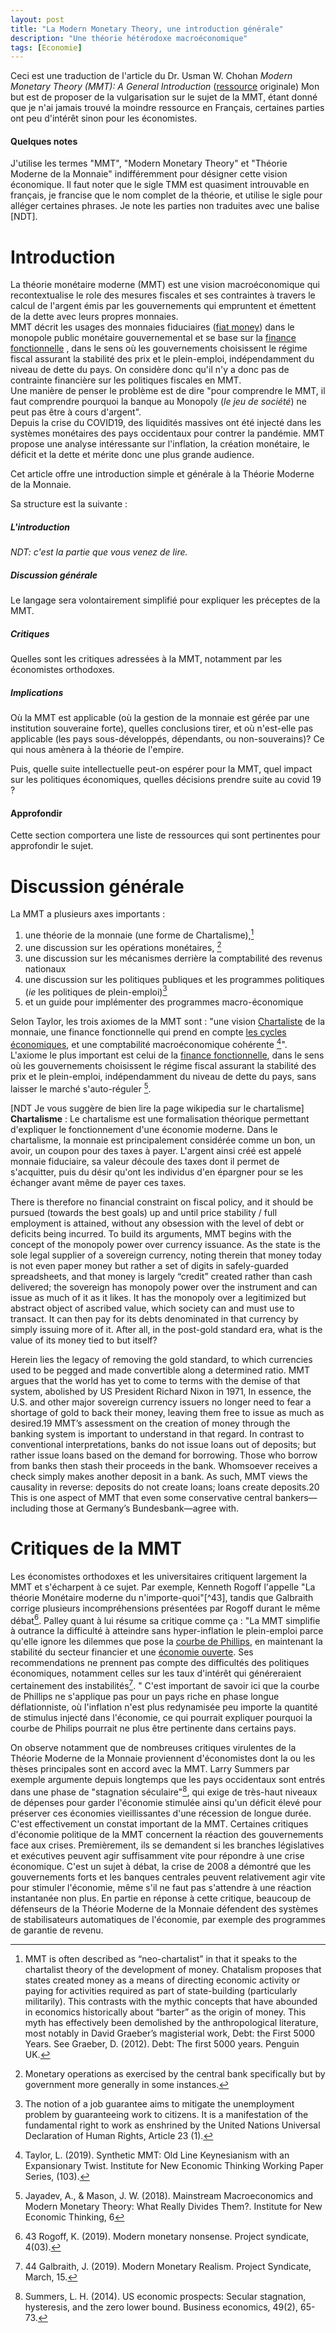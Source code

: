 ```yaml
---
layout: post
title: "La Modern Monetary Theory, une introduction générale"
description: "Une théorie hétérodoxe macroéconomique"
tags: [Economie]
---
```


Ceci est une traduction de l'article du Dr. Usman W. Chohan *Modern Monetary Theory (MMT): A General Introduction* ([ressource](/sources/Modern%20Monetary%20Theory%20-%20A%20general%20Introduction.pdf) originale)
Mon but est de proposer de la vulgarisation sur le sujet de la MMT, étant donné que je n'ai jamais
trouvé la moindre ressource en Français, certaines parties ont peu d'intérêt sinon pour les économistes.

#### Quelques notes
J'utilise les termes "MMT", "Modern Monetary Theory" et "Théorie Moderne de la Monnaie" indifféremment pour désigner cette vision économique. Il faut
noter que le sigle TMM est quasiment introuvable en français, je francise que le nom complet de la théorie, et utilise 
le sigle pour alléger certaines phrases. 
Je note les parties non traduites avec une balise [NDT].


# Introduction

La théorie monétaire moderne (MMT) est une vision macroéconomique qui recontextualise le role des mesures
fiscales et ses contraintes à travers le calcul de l'argent émis par les gouvernements qui empruntent et émettent
de la dette avec leurs propres monnaies.       
MMT décrit les usages des monnaies fiduciaires ([fiat money](https://fr.wikipedia.org/wiki/Monnaie_fiduciaire))
dans le monopole public monétaire gouvernemental et se base sur la [finance fonctionnelle](https://fr.wikipedia.org/wiki/Finance_fonctionnelle)
, dans le sens où les gouvernements choisissent le régime fiscal assurant la stabilité des prix et le
plein-emploi, indépendamment du niveau de dette du pays. On considère donc qu'il n'y a donc pas de contrainte
financière sur les politiques fiscales en MMT.    
Une manière de penser le problème est de dire "pour comprendre le MMT, il faut comprendre pourquoi la banque
au Monopoly (*le jeu de société*) ne peut pas être à cours d'argent".      
Depuis la crise du COVID19, des liquidités massives ont été injecté dans les systèmes monétaires des pays occidentaux
pour contrer la pandémie. MMT propose une analyse intéressante sur l'inflation, la création monétaire,
le déficit et la dette et mérite donc une plus grande audience.

Cet article offre une introduction simple et générale à la Théorie Moderne de la Monnaie.       

Sa structure est la suivante :

##### L'introduction

_NDT: c'est la partie que vous venez de lire._

##### Discussion générale  
Le langage sera volontairement simplifié pour expliquer les préceptes de la MMT.

##### Critiques
Quelles sont les critiques adressées à la MMT, notamment par les économistes orthodoxes.

##### Implications
Où la MMT est applicable (où la gestion de la monnaie est gérée par une institution souveraine forte), quelles
conclusions tirer, et où n'est-elle pas applicable (les pays sous-développés, dépendants, ou non-souverains)?
Ce qui nous amènera à la théorie de l'empire.

Puis, quelle suite intellectuelle peut-on espérer pour la MMT, quel impact sur les politiques économiques, 
quelles décisions prendre suite au covid 19 ?


#### Approfondir 
Cette section comportera une liste de ressources qui sont pertinentes pour approfondir le sujet.

# Discussion générale

La MMT a plusieurs axes importants : 
1. une théorie de la monnaie (une forme de Chartalisme),[^1]
2. une discussion sur les opérations monétaires, [^2] 
3. une discussion sur les mécanismes derrière la comptabilité des revenus nationaux
4. une discussion sur les politiques publiques et les programmes politiques (_ie_ les politiques de plein-emploi)[^3]
5. et un guide pour implémenter des programmes macro-économique 

Selon Taylor, les trois axiomes de la MMT sont : "une vision [Chartaliste](https://fr.wikipedia.org/wiki/Chartalisme) de la monnaie, une finance fonctionnelle qui prend en
compte [les cycles économiques](https://fr.wikipedia.org/wiki/Cycle_%C3%A9conomique), et une comptabilité macroéconomique
cohérente [^4]". L'axiome le plus important est celui de la [finance fonctionnelle](https://fr.wikipedia.org/wiki/Finance_fonctionnelle), dans le sens où les
gouvernements choisissent le régime fiscal assurant la stabilité des prix et le plein-emploi, indépendamment 
du niveau de dette du pays, sans laisser le marché s'auto-réguler [^5].

[NDT Je vous suggère de bien lire la page wikipedia sur le chartalisme]            
**Chartalisme** : Le chartalisme est une formalisation théorique permettant d'expliquer le fonctionnement d'une économie
moderne. Dans le chartalisme, la monnaie est principalement considérée comme un bon, un avoir, un coupon pour des taxes à payer.
L'argent ainsi créé est appelé monnaie fiduciaire, sa valeur découle des taxes dont il permet de s'acquitter, puis
du désir qu'ont les individus d'en épargner pour se les échanger avant même de payer ces taxes.


There is therefore no financial constraint on fiscal policy, and it should be pursued (towards the best goals) up
and until price stability / full employment is attained, without any obsession with the level of debt or deficits being incurred.
To build its arguments, MMT begins with the concept of the monopoly power over currency issuance. As the state is the 
sole legal supplier of a sovereign currency, noting therein that money today is not even paper money but rather a set
of digits in safely-guarded spreadsheets, and that money is largely “credit” created rather than cash delivered; the
sovereign has monopoly power over the instrument and can issue as much of it as it likes. It has the monopoly over a
legitimized but abstract object of ascribed value, which society can and must use to transact. It can then pay for 
its debts denominated in that currency by simply issuing more of it. After all, in the post-gold standard era, what
is the value of its money tied to but itself?

Herein lies the legacy of removing the gold standard, to which currencies used to be pegged and made convertible along 
a determined ratio. MMT argues that the world has yet to come to terms with the demise of that system, abolished by US
President Richard Nixon in 1971, In essence, the U.S. and other major sovereign currency issuers no longer need to fear
a shortage of gold to back their money, leaving them free to issue as much as desired.19 MMT’s assessment on the 
creation of money through the banking system is important to understand in that regard. In contrast to conventional
interpretations, banks do not issue loans out of deposits; but rather issue loans based on the demand for borrowing. 
Those who borrow from banks then stash their proceeds in the bank. Whomsoever receives a check simply makes another 
deposit in a bank. As such, MMT views the causality in reverse: deposits do not create loans; loans create deposits.20 
This is one aspect of MMT that even some conservative central bankers—including those at Germany’s Bundesbank—agree with.  




# Critiques de la MMT

Les économistes orthodoxes et les universitaires critiquent largement la MMT et s'écharpent
à ce sujet.
Par exemple, Kenneth Rogoff l'appelle "La théorie Monétaire moderne du 
n'importe-quoi"[^43], tandis que Galbraith corrige plusieurs incompréhensions présentées 
par Rogoff durant le même débat[^44]. Palley quant à lui résume sa critique comme ça :
"La MMT simplifie à outrance la difficulté à atteindre sans hyper-inflation le plein-emploi
 parce qu'elle ignore les dilemmes que pose la [courbe de Phillips](https://fr.wikipedia.org/wiki/Courbe_de_Phillips), en maintenant
la stabilité du secteur financier et une [économie ouverte](https://fr.wikipedia.org/wiki/%C3%89conomie_ouverte).
Ses recommendations ne prennent pas compte des difficultés des politiques économiques, notamment celles sur les taux d'intérêt
qui généreraient certainement des instabilités[^45].
" C'est important de savoir ici que la courbe de Phillips ne s'applique pas pour un pays riche en phase longue 
déflationniste, où l'inflation n'est plus redynamisée peu importe la quantité de stimulus injecté dans
l'économie, ce qui pourrait expliquer pourquoi la courbe de Philips pourrait ne plus être pertinente dans certains pays.

On observe notamment que de nombreuses critiques virulentes de la Théorie Moderne de la Monnaie proviennent d'économistes dont
la ou les thèses principales sont en accord avec la MMT. Larry Summers par exemple argumente depuis longtemps que les pays occidentaux 
sont entrés dans une phase de "stagnation séculaire"[^48], qui exige de très-haut niveaux de dépenses pour garder 
l'économie stimulée ainsi qu'un déficit élevé pour préserver ces économies vieillissantes d'une récession de longue durée. 
C'est effectivement un constat important de la MMT. Certaines critiques d'économie politique de la MMT concernent la réaction
des gouvernements face aux crises. Premièrement, ils se demandent si les branches législatives et exécutives peuvent agir
suffisamment vite pour répondre à une crise économique. C'est un sujet à débat, la crise de 2008 a démontré que les gouvernements
forts et les banques centrales peuvent relativement agir vite pour stimuler l'économie, même s'il ne faut pas s'attendre
à une réaction instantanée non plus. En partie en réponse à cette critique, beaucoup de défenseurs de la Théorie Moderne de
la Monnaie défendent des systèmes de stabilisateurs automatiques de l'économie, par exemple 
des programmes de garantie de revenu.



[^1]: MMT is often described as “neo-chartalist” in that it speaks to the chartalist theory of the development of money. Chatalism proposes that states created money as a means of directing economic activity or paying for activities required as part of state-building (particularly militarily). This contrasts with the mythic concepts that have abounded in economics historically about “barter” as the origin of money. This myth has effectively been demolished by the anthropological literature, most notably in David Graeber’s magisterial work, Debt: the First 5000 Years. See Graeber, D. (2012). Debt: The first 5000 years. Penguin UK.
[^2]: Monetary operations as exercised by the central bank specifically but by government more generally in some instances.
[^3]: The notion of a job guarantee aims to mitigate the unemployment problem by guaranteeing work to citizens. It is a manifestation of the fundamental right to work as enshrined by the United Nations Universal Declaration of Human Rights, Article 23 (1).
[^4]: Taylor, L. (2019). Synthetic MMT: Old Line Keynesianism with an Expansionary Twist. Institute for New Economic Thinking Working Paper Series, (103).
[^5]: Jayadev, A., & Mason, J. W. (2018). Mainstream Macroeconomics and Modern Monetary Theory: What Really Divides Them?. Institute for New Economic Thinking, 6


[^44]: 43 Rogoff, K. (2019). Modern monetary nonsense. Project syndicate, 4(03).
[^45]: 44 Galbraith, J. (2019). Modern Monetary Realism. Project Syndicate, March, 15.
[^47]: The Economist .(2017). The Phillips curve may be broken for good. November 1.
[^48]: Summers, L. H. (2014). US economic prospects: Secular stagnation, hysteresis, and the zero lower bound. Business economics, 49(2), 65-73.